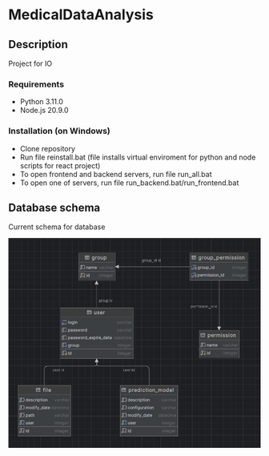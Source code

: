 # MedicalDataAnalysis


## Description
Project for IO


### Requirements
- Python 3.11.0
- Node.js 20.9.0


### Installation (on Windows)
- Clone repository
- Run file reinstall.bat (file installs virtual enviroment for python and node scripts for react project) 
- To open frontend and backend servers, run file run_all.bat
- To open one of servers, run file run_backend.bat/run_frontend.bat


## Database schema
Current schema for database

![Database schema](database_schema.png)
